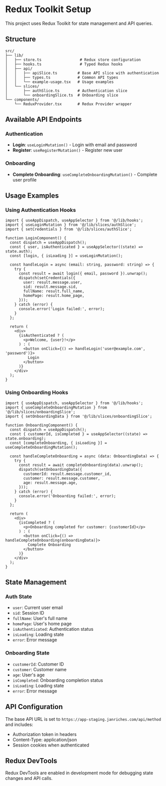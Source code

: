 # Redux Toolkit Setup

This project uses Redux Toolkit for state management and API queries.

## Structure

```
src/
├── lib/
│   ├── store.ts                 # Redux store configuration
│   ├── hooks.ts                 # Typed Redux hooks
│   ├── api/
│   │   ├── apiSlice.ts         # Base API slice with authentication
│   │   ├── types.ts            # Common API types
│   │   └── example-usage.tsx   # Usage examples
│   └── slices/
│       ├── authSlice.ts        # Authentication slice
│       └── onboardingSlice.ts  # Onboarding slice
└── components/
    └── ReduxProvider.tsx       # Redux Provider wrapper
```

## Available API Endpoints

### Authentication
- **Login**: `useLoginMutation()` - Login with email and password
- **Register**: `useRegisterMutation()` - Register new user

### Onboarding
- **Complete Onboarding**: `useCompleteOnboardingMutation()` - Complete user profile

## Usage Examples

### Using Authentication Hooks

```tsx
import { useAppDispatch, useAppSelector } from '@/lib/hooks';
import { useLoginMutation } from '@/lib/slices/authSlice';
import { setCredentials } from '@/lib/slices/authSlice';

function LoginComponent() {
  const dispatch = useAppDispatch();
  const { user, isAuthenticated } = useAppSelector((state) => state.auth);
  const [login, { isLoading }] = useLoginMutation();

  const handleLogin = async (email: string, password: string) => {
    try {
      const result = await login({ email, password }).unwrap();
      dispatch(setCredentials({
        user: result.message.user,
        sid: result.message.sid,
        fullName: result.full_name,
        homePage: result.home_page,
      }));
    } catch (error) {
      console.error('Login failed:', error);
    }
  };

  return (
    <div>
      {isAuthenticated ? (
        <p>Welcome, {user}!</p>
      ) : (
        <button onClick={() => handleLogin('user@example.com', 'password')}>
          Login
        </button>
      )}
    </div>
  );
}
```

### Using Onboarding Hooks

```tsx
import { useAppDispatch, useAppSelector } from '@/lib/hooks';
import { useCompleteOnboardingMutation } from '@/lib/slices/onboardingSlice';
import { setOnboardingData } from '@/lib/slices/onboardingSlice';

function OnboardingComponent() {
  const dispatch = useAppDispatch();
  const { customerId, isCompleted } = useAppSelector((state) => state.onboarding);
  const [completeOnboarding, { isLoading }] = useCompleteOnboardingMutation();

  const handleCompleteOnboarding = async (data: OnboardingData) => {
    try {
      const result = await completeOnboarding(data).unwrap();
      dispatch(setOnboardingData({
        customerId: result.message.customer_id,
        customer: result.message.customer,
        age: result.message.age,
      }));
    } catch (error) {
      console.error('Onboarding failed:', error);
    }
  };

  return (
    <div>
      {isCompleted ? (
        <p>Onboarding completed for customer: {customerId}</p>
      ) : (
        <button onClick={() => handleCompleteOnboarding(onboardingData)}>
          Complete Onboarding
        </button>
      )}
    </div>
  );
}
```

## State Management

### Auth State
- `user`: Current user email
- `sid`: Session ID
- `fullName`: User's full name
- `homePage`: User's home page
- `isAuthenticated`: Authentication status
- `isLoading`: Loading state
- `error`: Error message

### Onboarding State
- `customerId`: Customer ID
- `customer`: Customer name
- `age`: User's age
- `isCompleted`: Onboarding completion status
- `isLoading`: Loading state
- `error`: Error message

## API Configuration

The base API URL is set to `https://app-staging.janriches.com/api/method` and includes:
- Authorization token in headers
- Content-Type: application/json
- Session cookies when authenticated

## Redux DevTools

Redux DevTools are enabled in development mode for debugging state changes and API calls.
